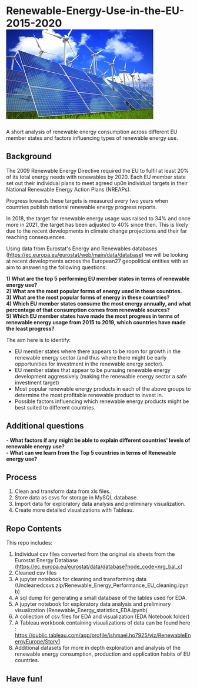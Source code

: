 # Renewable-Energy-Use-in-the-EU-2015-2020                                                                  ![renewable_energy_image](renewable_energy_resize.jpg)
A short analysis of renewable energy consumption across different EU member states and factors influencing types of renewable energy use.  

## Background  

The 2009 Renewable Energy Directive required the EU to fulfil at least 20% of its total energy needs with renewables by 2020.  Each EU member state set out their individual plans to meet agreed up0n individual targets in their National Renewable Energy Action Plans (NREAPs).  

Progress towards these targets is measured every two years when countries publish national renewable energy progress reports.  
  
In 2018, the target for renewable energy usage was raised to 34% and once more in 2021, the target has been adjusted to 40% since then. This is likely due to the recent developments in climate change projections and their far reaching consequences.  
   
Using data from Eurostat's Energy and Renewables databases (https://ec.europa.eu/eurostat/web/main/data/database) we will be looking at recent developments across the European27 geopolitical entities with an aim to answering the following questions:  

**1) What are the top 5 performing EU member states in terms of renewable energy use?**  
**2) What are the most popular forms of energy used in these countries.**   
**3) What are the most popular forms of energy in these countries?**  
**4) Which EU member states consume the most energy annually, and what percentage of that consumption comes from renewable sources?**  
**5) Which EU member states have made the most progress in terms of renewable energy usage from 2015 to 2019, which countries have made the least progress?**  

The aim here is to identify:
- EU member states where there appears to be room for growth in the renewable energy sector (and thus where there might be early opportunities for investment in the renewable energy sector).  
- EU member states that appear to be pursuing renewable energy development aggressively (making the renewable energy sector a safe investment target)  
- Most popular renewable energy products in each of the above groups to determine the most profitable renewable product to invest in.  
- Possible factors influencing which renewable energy products might be best suited to different countries.  

## Additional questions
**- What factors if any might be able to explain different countries' levels of renewable energy use?**   
**- What can we learn from the Top 5 countries in terms of Renewable energy use?**   

## Process
1. Clean and transform data from xls files.
2. Store data as csvs for storage in MySQL database.
3. Import data for exploratory data analysis and preliminary visualization.
4. Create more detailed visualizations with Tableau.

## Repo Contents   
This repo includes:  
1. Individual csv files converted from the original xls sheets from the Eurostat Energy Database (https://ec.europa.eu/eurostat/data/database?node_code=nrg_bal_c)  
2. Cleaned csv files  
3. A jupyter notebook for cleaning and transforming data (Uncleanedcsvs.zip/Renewable_Energy_Performance_EU_cleaning.ipynb)  
4. A sql dump for generating a small database of the tables used for EDA.
5. A jupyter notebook for exploratory data analysis and preliminary visualization (Renewable_Energy_statistics_EDA.ipynb)  
6. A collection of csv files for EDA and visualization (EDA Notebook folder) 
7. A Tableau workbook containing visualizations of data can be found here : https://public.tableau.com/app/profile/ishmael.ho7925/viz/RenewableEnergyEurope/Story1
8. Additional datasets for more in depth exploration and analysis of the renewable energy consumption, production and application habits of EU countries.  

## Have fun! 

